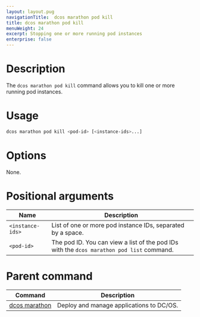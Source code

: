 ```yaml
---
layout: layout.pug
navigationTitle:  dcos marathon pod kill
title: dcos marathon pod kill
menuWeight: 24
excerpt: Stopping one or more running pod instances
enterprise: false
---
```


# Description
The `dcos marathon pod kill` command allows you to kill one or more running pod instances.

# Usage

```bash
dcos marathon pod kill <pod-id> [<instance-ids>...]
```

# Options

None.

# Positional arguments

| Name |  Description |
|---------|-------------|
| `<instance-ids>`   |  List of one or more pod instance IDs, separated by a space. |
| `<pod-id>`   |  The pod ID. You can view a list of the pod IDs with the `dcos marathon pod list` command.|

# Parent command

| Command | Description |
|---------|-------------|
| [dcos marathon](/1.12/cli/command-reference/dcos-marathon/) | Deploy and manage applications to DC/OS. |

